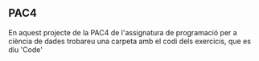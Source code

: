 ## PAC4

En aquest projecte de la PAC4 de l'assignatura de programació per a ciència de dades trobareu una carpeta amb el codi dels exercicis, que es diu 'Code'
